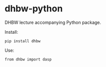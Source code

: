 # dhbw-python

DHBW lecture accompanying Python package.

Install:

```
pip install dhbw
```

Use:

```
from dhbw import dasp
```
